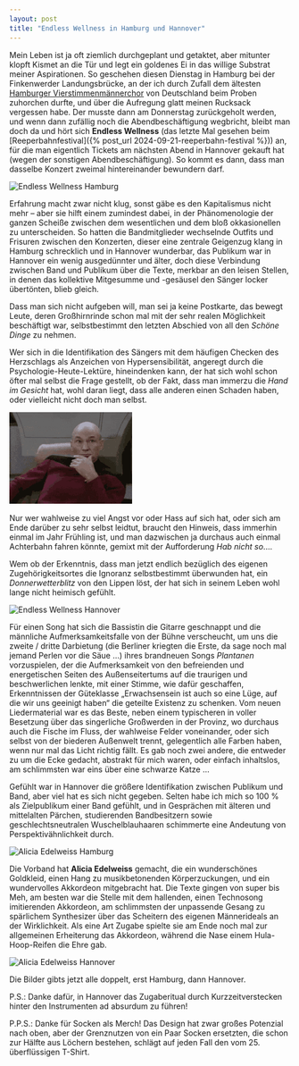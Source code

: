 ```yaml
---
layout: post
title: "Endless Wellness in Hamburg und Hannover"
---
```


Mein Leben ist ja oft ziemlich durchgeplant und getaktet, aber mitunter klopft Kismet an die Tür und legt ein goldenes Ei in das willige Substrat meiner Aspirationen. So geschehen diesen Dienstag in Hamburg bei der Finkenwerder Landungsbrücke, an der ich durch Zufall dem ältesten [Hamburger Vierstimmenmännerchor](https://www.besser-im-blick.de/nachrichten/life/13385-jahreshauptversammlung-der-harmonie-mit-grossem-optimismus-ins-neue-jahr) von Deutschland beim Proben zuhorchen durfte, und über die Aufregung glatt meinen Rucksack vergessen habe. Der musste dann am Donnerstag zurückgeholt werden, und wenn dann zufällig noch die Abendbeschäftigung wegbricht, bleibt man doch da und hört sich **Endless Wellness** (das letzte Mal gesehen beim [Reeperbahnfestival]({% post_url 2024-09-21-reeperbahn-festival %})) an, für die man eigentlich Tickets am nächsten Abend in Hannover gekauft hat (wegen der sonstigen Abendbeschäftigung). So kommt es dann, dass man dasselbe Konzert zweimal hintereinander bewundern darf.

![Endless Wellness Hamburg](/images/2025-03-21-endless-wellness/endless-wellness-hamburg.jpg)

Erfahrung macht zwar nicht klug, sonst gäbe es den Kapitalismus nicht mehr – aber sie hilft einem zumindest dabei, in der Phänomenologie der ganzen Scheiße zwischen dem wesentlichen und dem bloß okkasionellen zu unterscheiden. So hatten die Bandmitglieder wechselnde Outfits und Frisuren zwischen den Konzerten, dieser eine zentrale Geigenzug klang in Hamburg schrecklich und in Hannover wunderbar, das Publikum war in Hannover ein wenig ausgedünnter und älter, doch diese Verbindung zwischen Band und Publikum über die Texte, merkbar an den leisen Stellen, in denen das kollektive Mitgesumme und -gesäusel den Sänger locker übertönten, blieb gleich.

Dass man sich nicht aufgeben will, man sei ja keine Postkarte, das bewegt Leute, deren Großhirnrinde schon mal mit der sehr realen Möglichkeit beschäftigt war, selbstbestimmt den letzten Abschied von all den _Schöne Dinge_ zu nehmen.

Wer sich in die Identifikation des Sängers mit dem häufigen Checken des Herzschlags als Anzeichen von Hypersensibilität, angeregt durch die Psychologie-Heute-Lektüre, hineindenken kann, der hat sich wohl schon öfter mal selbst die Frage gestellt, ob der Fakt, dass man immerzu die _Hand im Gesicht_ hat, wohl daran liegt, dass alle anderen einen Schaden haben, oder vielleicht nicht doch man selbst.

![Facepalm](/images/2025-03-21-endless-wellness/facepalm.gif)

Nur wer wahlweise zu viel Angst vor oder Hass auf sich hat, oder sich am Ende darüber zu sehr selbst leidtut, braucht den Hinweis, dass immerhin einmal im Jahr Frühling ist, und man dazwischen ja durchaus auch einmal Achterbahn fahren könnte, gemixt mit der Aufforderung _Hab nicht so_....

Wem ob der Erkenntnis, dass man jetzt endlich bezüglich des eigenen Zugehörigkeitsortes die Ignoranz selbstbestimmt überwunden hat, ein _Donnerwetterblitz_ von den Lippen löst, der hat sich in seinem Leben wohl lange nicht heimisch gefühlt.

![Endless Wellness Hannover](/images/2025-03-21-endless-wellness/endless-wellness-hannover.jpg)

Für einen Song hat sich die Bassistin die Gitarre geschnappt und die männliche Aufmerksamkeitsfalle von der Bühne verscheucht, um uns die zweite / dritte Darbietung (die Berliner kriegten die Erste, da sage noch mal jemand Perlen vor die Säue …) ihres brandneuen Songs _Plantanen_ vorzuspielen, der die Aufmerksamkeit von den befreienden und energetischen Seiten des Außenseitertums auf die traurigen und beschwerlichen lenkte, mit einer Stimme, wie dafür geschaffen, Erkenntnissen der Güteklasse „Erwachsensein ist auch so eine Lüge, auf die wir uns geeinigt haben“ die geteilte Existenz zu schenken. Vom neuen Liedermaterial war es das Beste, neben einem typischeren in voller Besetzung über das singerliche Großwerden in der Provinz, wo durchaus auch die Fische im Fluss, der wahlweise Felder voneinander, oder sich selbst von der biederen Außenwelt trennt, gelegentlich alle Farben haben, wenn nur mal das Licht richtig fällt. Es gab noch zwei andere, die entweder zu um die Ecke gedacht, abstrakt für mich waren, oder einfach inhaltslos, am schlimmsten war eins über eine schwarze Katze …

Gefühlt war in Hannover die größere Identifikation zwischen Publikum und Band, aber viel hat es sich nicht gegeben. Selten habe ich mich so 100 % als Zielpublikum einer Band gefühlt, und in Gesprächen mit älteren und mittelalten Pärchen, studierenden Bandbesitzern sowie geschlechtsneutralen Wuschelblauhaaren schimmerte eine Andeutung von Perspektivähnlichkeit durch.

![Alicia Edelweiss Hamburg](/images/2025-03-21-endless-wellness/edelweiss-hamburg.jpg)

Die Vorband hat **Alicia Edelweiss** gemacht, die ein wunderschönes Goldkleid, einen Hang zu musikbetonenden Körperzuckungen, und ein wundervolles Akkordeon mitgebracht hat. Die Texte gingen von super bis Meh, am besten war die Stelle mit dem hallenden, einen Technosong imitierenden Akkordeon, am schlimmsten der unpassende Gesang zu spärlichem Synthesizer über das Scheitern des eigenen Männerideals an der Wirklichkeit. Als eine Art Zugabe spielte sie am Ende noch mal zur allgemeinen Erheiterung das Akkordeon, während die Nase einem Hula-Hoop-Reifen die Ehre gab.

![Alicia Edelweiss Hannover](/images/2025-03-21-endless-wellness/edelweiss-hannover.jpg)

Die Bilder gibts jetzt alle doppelt, erst Hamburg, dann Hannover.

P.S.: Danke dafür, in Hannover das Zugaberitual durch Kurzzeitverstecken hinter den Instrumenten ad absurdum zu führen!

P.P.S.: Danke für Socken als Merch! Das Design hat zwar großes Potenzial nach oben, aber der Grenznutzen von ein Paar Socken ersetzten, die schon zur Hälfte aus Löchern bestehen, schlägt auf jeden Fall den vom 25. überflüssigen T-Shirt.